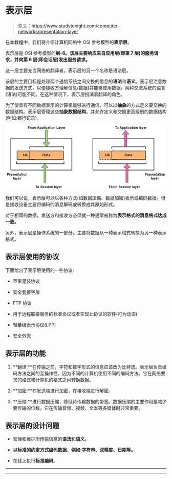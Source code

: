 # 表示层

> 原文：<https://www.studytonight.com/computer-networks/presentation-layer>

在本教程中，我们将介绍计算机网络中 OSI 参考模型的**表示层**。

表示层是 OSI 参考模型的**层-6。该层主要响应来自应用层(即第 7 层)的服务请求，并向第 6 层(即会话层)发出服务请求。**

这一层主要充当网络的翻译者。表示层的另一个名称是语法层。

该层的主要目标是处理两个通信系统之间交换的信息的**语法**和**语义**。表示层注意数据的发送方式，以便接收方理解信息(数据)并能够使用数据。两种交流系统的语言(语法)可能不同。在这种情况下，表示层扮演着翻译的角色。

为了使具有不同数据表示的计算机能够进行通信，可以以**抽象**的方式定义要交换的数据结构。表示层管理这些**抽象数据结构**，并允许定义和交换更高级别的数据结构(例如:银行记录)。

![](img/3e3b20fd5f5411c8fab4ffd6253f474a.png)

我们可以说，表示层可以以各种方式(如数据压缩、数据加密)表示或编码数据。但是接收设备主要将编码的消息解码或转换成其原始形式。

对于相同的数据，发送方和接收方必须就一种通常被称为**表示格式的消息格式达成一致。**

另外，表示层是操作系统的一部分，主要将数据从一种表示格式转换为另一种表示格式。

## 表示层使用的协议

下面给出了表示层使用的一些协议:

*   苹果灌装协议

*   安全套接字层

*   FTP 协议

*   用于远程联接服务的标准协议或者实现此协议的软件(可为动词)

*   轻量级表示协议(LPP)

*   安全外壳

## 表示层的功能

1.  **翻译:**在传输之前，字符和数字形式的信息应该改为比特流。表示层负责编码方法之间的互操作性，因为不同的计算机使用不同的编码方法。它在网络要求的格式和计算机的格式之间转换数据。

2.  **加密:**在发送端进行加密，在接收端进行解密。

3.  **压缩:**进行数据压缩，降低待传输数据的带宽。数据压缩的主要作用是减少要传输的位数。它在传输音频、视频、文本等多媒体时非常重要。

## 表示层的设计问题

*   管理和维护所传输信息的**语法**和**语义**。

*   **以标准的约定方式编码数据**。**例如:字符串、双精度、日期等。**

*   在线上执行**标准编码**。



* * *

* * *